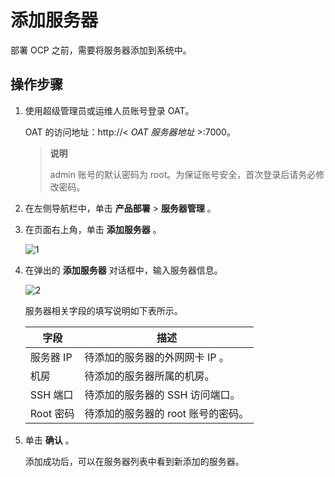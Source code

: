 # 添加服务器

部署 OCP 之前，需要将服务器添加到系统中。

## 操作步骤

1. 使用超级管理员或运维人员账号登录 OAT。

   OAT 的访问地址：http://\< *OAT 服务器地址* \>:7000。

   > **说明**
   >
   > admin 账号的默认密码为 root。为保证账号安全，首次登录后请务必修改密码。

2. 在左侧导航栏中，单击 **产品部署** \> **服务器管理** 。

3. 在页面右上角，单击 **添加服务器** 。

   ![1](https://help-static-aliyun-doc.aliyuncs.com/assets/img/zh-CN/1961607061/p187896.png)

4. 在弹出的 **添加服务器** 对话框中，输入服务器信息。

   ![2](https://help-static-aliyun-doc.aliyuncs.com/assets/img/zh-CN/1961607061/p187897.png)

   服务器相关字段的填写说明如下表所示。

   |   字段    |          描述          |
   |---------|----------------------|
   | 服务器 IP  | 待添加的服务器的外网网卡 IP 。    |
   | 机房      | 待添加的服务器所属的机房。        |
   | SSH 端口  | 待添加的服务器的 SSH 访问端口。   |
   | Root 密码 | 待添加的服务器的 root 账号的密码。 |

5. 单击 **确认** 。

   添加成功后，可以在服务器列表中看到新添加的服务器。
